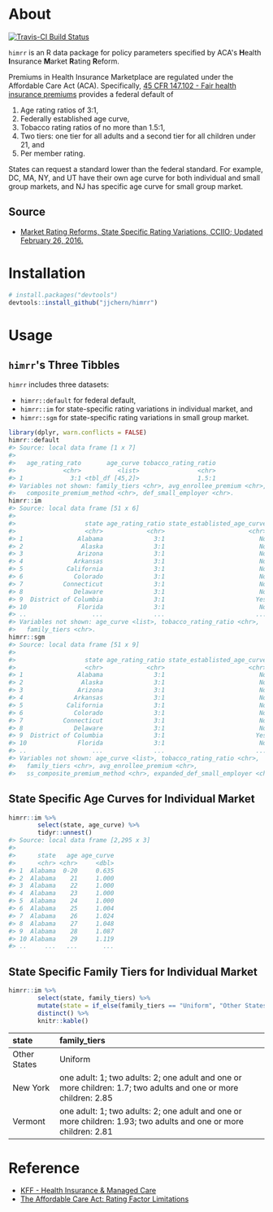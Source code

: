 
<!-- README.md is generated from README.Rmd. Please edit that file -->
About
=====

[![Travis-CI Build Status](https://travis-ci.org/jjchern/himrr.svg?branch=master)](https://travis-ci.org/jjchern/himrr)

`himrr` is an R data package for policy parameters specified by ACA's **H**ealth **I**nsurance **M**arket **R**ating **R**eform.

Premiums in Health Insurance Marketplace are regulated under the Affordable Care Act (ACA). Specifically, [45 CFR 147.102 - Fair health insurance premiums](https://www.law.cornell.edu/cfr/text/45/147.102) provides a federal default of

1.  Age rating ratios of 3:1,
2.  Federally established age curve,
3.  Tobacco rating ratios of no more than 1.5:1,
4.  Two tiers: one tier for all adults and a second tier for all children under 21, and
5.  Per member rating.

States can request a standard lower than the federal standard. For example, DC, MA, NY, and UT have their own age curve for both individual and small group markets, and NJ has specific age curve for small group market.

Source
------

-   [Market Rating Reforms, State Specific Rating Variations, CCIIO; Updated February 26, 2016.](https://www.cms.gov/CCIIO/Programs-and-Initiatives/Health-Insurance-Market-Reforms/state-rating.html)

Installation
============

``` r
# install.packages("devtools")
devtools::install_github("jjchern/himrr")
```

Usage
=====

`himrr`'s Three Tibbles
-----------------------

`himrr` includes three datasets:

-   `himrr::default` for federal default,
-   `himrr::im` for state-specific rating variations in individual market, and
-   `himrr::sgm` for state-specific rating variations in small group market.

``` r
library(dplyr, warn.conflicts = FALSE)
himrr::default
#> Source: local data frame [1 x 7]
#> 
#>   age_rating_rato       age_curve tobacco_rating_ratio
#>             <chr>          <list>                <chr>
#> 1             3:1 <tbl_df [45,2]>                1.5:1
#> Variables not shown: family_tiers <chr>, avg_enrollee_premium <chr>,
#>   composite_premium_method <chr>, def_small_employer <chr>.
himrr::im
#> Source: local data frame [51 x 6]
#> 
#>                   state age_rating_ratio state_establisted_age_curve
#>                   <chr>            <chr>                       <chr>
#> 1               Alabama              3:1                          No
#> 2                Alaska              3:1                          No
#> 3               Arizona              3:1                          No
#> 4              Arkansas              3:1                          No
#> 5            California              3:1                          No
#> 6              Colorado              3:1                          No
#> 7           Connecticut              3:1                          No
#> 8              Delaware              3:1                          No
#> 9  District of Columbia              3:1                         Yes
#> 10              Florida              3:1                          No
#> ..                  ...              ...                         ...
#> Variables not shown: age_curve <list>, tobacco_rating_ratio <chr>,
#>   family_tiers <chr>.
himrr::sgm
#> Source: local data frame [51 x 9]
#> 
#>                   state age_rating_ratio state_establisted_age_curve
#>                   <chr>            <chr>                       <chr>
#> 1               Alabama              3:1                          No
#> 2                Alaska              3:1                          No
#> 3               Arizona              3:1                          No
#> 4              Arkansas              3:1                          No
#> 5            California              3:1                          No
#> 6              Colorado              3:1                          No
#> 7           Connecticut              3:1                          No
#> 8              Delaware              3:1                          No
#> 9  District of Columbia              3:1                         Yes
#> 10              Florida              3:1                          No
#> ..                  ...              ...                         ...
#> Variables not shown: age_curve <list>, tobacco_rating_ratio <chr>,
#>   family_tiers <chr>, avg_enrollee_premium <chr>,
#>   ss_composite_premium_method <chr>, expanded_def_small_employer <chr>.
```

State Specific Age Curves for Individual Market
-----------------------------------------------

``` r
himrr::im %>% 
        select(state, age_curve) %>% 
        tidyr::unnest() 
#> Source: local data frame [2,295 x 3]
#> 
#>      state   age age_curve
#>      <chr> <chr>     <dbl>
#> 1  Alabama  0-20     0.635
#> 2  Alabama    21     1.000
#> 3  Alabama    22     1.000
#> 4  Alabama    23     1.000
#> 5  Alabama    24     1.000
#> 6  Alabama    25     1.004
#> 7  Alabama    26     1.024
#> 8  Alabama    27     1.048
#> 9  Alabama    28     1.087
#> 10 Alabama    29     1.119
#> ..     ...   ...       ...
```

State Specific Family Tiers for Individual Market
-------------------------------------------------

``` r
himrr::im %>% 
        select(state, family_tiers) %>% 
        mutate(state = if_else(family_tiers == "Uniform", "Other States", state)) %>% 
        distinct() %>% 
        knitr::kable()
```

| state        | family\_tiers                                                                                                    |
|:-------------|:-----------------------------------------------------------------------------------------------------------------|
| Other States | Uniform                                                                                                          |
| New York     | one adult: 1; two adults: 2; one adult and one or more children: 1.7; two adults and one or more children: 2.85  |
| Vermont      | one adult: 1; two adults: 2; one adult and one or more children: 1.93; two adults and one or more children: 2.81 |

Reference
=========

-   [KFF - Health Insurance & Managed Care](http://kff.org/state-category/health-insurance-managed-care/)
-   [The Affordable Care Act: Rating Factor Limitations](http://coventryhealthcare.com/web/groups/public/@cvty_corporate_chc/documents/webcontent/c084481.pdf)
